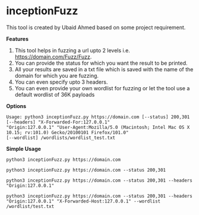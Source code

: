 # inceptionFuzz

This tool is created by Ubaid Ahmed based on some project requirement.

**Features**
1. This tool helps in fuzzing a url upto 2 levels i.e. https://domain.com/Fuzz/Fuzz.
2. You can provide the status for which you want the result to be printed.
3. All your results are saved in a txt file which is saved with the name of the domain for which you are fuzzing.
4. You can even specify upto 3 headers.
5. You can even provide your own wordlist for fuzzing or let the tool use a default wordlist of 36K payloads

**Options**

```
Usage: python3 inceptionFuzz.py https://domain.com [--status] 200,301 [--headers] "X-Forwarded-For:127.0.0.1" 
"Origin:127.0.0.1" "User-Agent:Mozilla/5.0 (Macintosh; Intel Mac OS X 10.15; rv:101.0) Gecko/20100101 Firefox/101.0" 
[--wordlist] /wordlists/wordlist_test.txt
```

**Simple Usage**

```
python3 inceptionFuzz.py https://domain.com
```

```
python3 inceptionFuzz.py https://domain.com --status 200,301
```

```
python3 inceptionFuzz.py https://domain.com --status 200,301 --headers "Origin:127.0.0.1"
```

```
python3 inceptionFuzz.py https://domain.com --status 200,301 --headers "Origin:127.0.0.1" "X-Forwarded-Host:127.0.0.1" --wordlist /wordlist/test.txt
```
